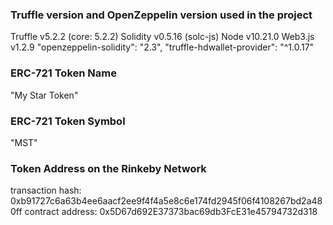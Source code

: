 ### Truffle version and OpenZeppelin version used in the project

Truffle v5.2.2 (core: 5.2.2)
Solidity v0.5.16 (solc-js)
Node v10.21.0
Web3.js v1.2.9
"openzeppelin-solidity": "2.3",
"truffle-hdwallet-provider": "^1.0.17"

### ERC-721 Token Name

"My Star Token"

### ERC-721 Token Symbol

"MST"

### Token Address on the Rinkeby Network

transaction hash: 0xb91727c6a63b4ee6aacf2ee9f4f4a5e8c6e174fd2945f06f4108267bd2a480ff
contract address: 0x5D67d692E37373bac69db3FcE31e45794732d318
